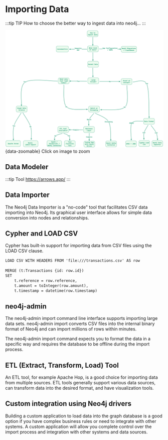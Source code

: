 # Importing Data

:::tip TIP
How to choose the better way to ingest data into neo4j...
:::

![Importing Data](./importing-data-flux.png){data-zoomable}
Click on image to zoom

## Data Modeler
:::tip Tool
https://arrows.app/
:::

## Data Importer

The Neo4j Data Importer is a "no-code" tool that facilitates CSV data importing into Neo4j.
Its graphical user interface allows for simple data conversion into nodes and relationships.

## Cypher and LOAD CSV

Cypher has built-in support for importing data from CSV files using the LOAD CSV clause.

```cypher
LOAD CSV WITH HEADERS FROM 'file:///transactions.csv' AS row

MERGE (t:Transactions {id: row.id})
SET
    t.reference = row.reference,
    t.amount = toInteger(row.amount),
    t.timestamp = datetime(row.timestamp)
```

## neo4j-admin

The neo4j-admin import command line interface supports importing large data sets. neo4j-admin import converts CSV files into the internal binary format of Neo4j and can import millions of rows within minutes.

The neo4j-admin import command expects you to format the data in a specific way and requires the database to be offline during the import process.

## ETL (Extract, Transform, Load) Tool

An ETL tool, for example Apache Hop, is a good choice for importing data from multiple sources. ETL tools generally support various data sources, can transform data into the desired format, and have visualization tools.

## Custom integration using Neo4j drivers

Building a custom application to load data into the graph database is a good option if you have complex business rules or need to integrate with other systems. A custom application will allow you complete control over the import process and integration with other systems and data sources.

